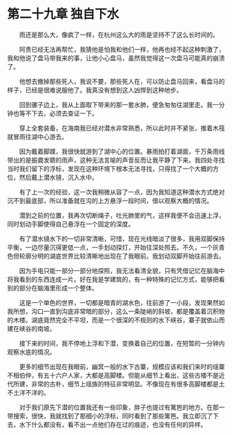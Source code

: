 # 第二十九章 独自下水


　　雨还是那么大，像疯了一样，在杭州这么大的雨是坚持不了这么长时间的。

　　阿贵已经无法再帮忙，我猜他是怕我和他们一样，他再也经不起这种刺激了，我和他说了盘马带我来的事，让他小心盘马，虽然我觉得这一次盘马可能真的崩溃了。

　　他想去撤掉那些死人，我说不要，那些死人在，可以防止盘马回来，看盘马的样子，已经是很难说服他了。我真没有想到这人凶悍到这种地步。

　　回到骡子边上，我从上面取下带来的那一套水肺，便急匆匆往湖里走。我一分钟也等不下去，必须去查证一下。

　　穿上全套装备，在海南我已经对潜水非常熟悉，所以此时并不紧张，推着木筏就冒雨往湖中心游去。

　　因为戴着脚蹼，我很快就游到了湖中心的位置。暴雨拍打着湖面，千万条雨线带出的是振聋发聩的雨声，这种无法言喻的声音反而让我平静了下来。我四处寻找当时我们留下的浮标，发现在这种环境下根本无法寻找，只得找了一个大概的方位，然后戴上潜水镜，沉入水中。

　　有了上一次的经验，这一次我稍微从容了一点，因为我知道这种潜水方式绝对沉不到最底部，所以准备就在沟的上方悬浮一段时间，借以观察大概的情况。

　　潜到之前的位置，我再次切断绳子，吐光肺里的气，这样我便不会迅速上浮，同时划动手脚使得自己悬浮在一个固定的深度。

　　有了潜水镜水下的一切非常清晰，可惜，现在光线暗淡了很多，我用双脚保持平衡，一边尽量沉得更低一点，一手划动探灯，开始往深处照去。不久，一个灰青色但轮廓分明的湖底世界比较清晰地出现在了我眼前。我划动双脚开始往前游去。

　　因为手电只能一部分一部分地探照，我无法看清全貌，只有凭借记忆在脑海中将我看到的东西连成一片。好在我是学建筑的，有一种特殊的记忆方式，能够把看到的部分在脑海里形成一个整体。

　　这是一个单色的世界，一切都是暗青的湖水色，往前游了一小段，发现果然如我所想，沟口一直到沟底非常暗的部分，这么一条陡峭的斜坡，都是覆盖着沉积物的木楼。湖底竟然完全不平坦，而是一个很深的不规则的水下峡谷，寨子就依山而建在峡谷的南坡。

　　接下来的时间，我不停地上浮和下潜，变换着自己的位置，在短暂的一分钟内观察水底的情况。

　　更多的细节出现在我眼前，幽冥一般的水下古寨，规模应该和我们来时的瑶寨不相伯仲，有五十六户人家，大都是高脚楼。但能从细节上看出，这些古楼不是近代所建，非常的古朴，细节上瑶族的特征非常明显。不像现在有很多高脚楼都是土不土洋不洋的。

　　对于我们原先下潜的位置我还有一些印象，胖子也提过有篱笆的地方。在那一带搜索，很快，我就找到了那细小的浮标，同时看到了那些篱笆。我立即沉了下去，水下什么都没有，看不出一点他们存在过的痕迹，也没有任何的异样。 

